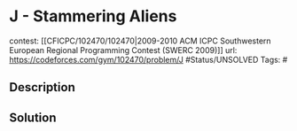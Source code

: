 # J - Stammering Aliens

contest: [[CFICPC/102470/102470|2009-2010 ACM ICPC Southwestern European Regional Programming Contest (SWERC 2009)]]
url: https://codeforces.com/gym/102470/problem/J
#Status/UNSOLVED
Tags: #

## Description

## Solution

